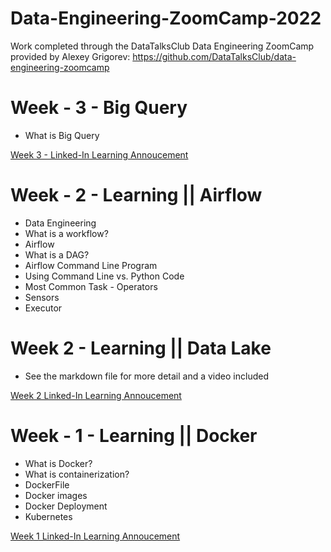 # Data-Engineering-ZoomCamp-2022
Work completed through the DataTalksClub Data Engineering ZoomCamp provided by Alexey Grigorev: https://github.com/DataTalksClub/data-engineering-zoomcamp

# Week - 3 - Big Query
- What is Big Query

[Week 3 - Linked-In Learning Annoucement](https://www.linkedin.com/posts/barbulescuelena_github-elenae873data-engineering-zoomcamp-activity-6897568472981995521-2A_C)

# Week - 2 - Learning || Airflow
- Data Engineering
- What is a workflow?
- Airflow
- What is a DAG?
- Airflow Command Line Program
- Using Command Line vs. Python Code
- Most Common Task - Operators
- Sensors
- Executor

# Week 2 - Learning || Data Lake
- See the markdown file for more detail and a video included

[Week 2 Linked-In Learning Annoucement](https://www.linkedin.com/posts/barbulescuelena_github-elenae873data-engineering-zoomcamp-activity-6893669172883050496-cQa2)


# Week - 1 - Learning || Docker
- What is Docker?
- What is containerization?
- DockerFile
- Docker images
- Docker Deployment
- Kubernetes

[Week 1 Linked-In Learning Annoucement](https://www.linkedin.com/posts/activity-6891409974711480321-hXDh)
